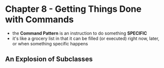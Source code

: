 # Chapter 8 - Getting Things Done with Commands

* the **Command Pattern** is an instruction to do something **SPECIFIC**
* it's like a grocery list in that it can be filled (or executed) right now, later, or when something specific happens

## An Explosion of Subclasses

